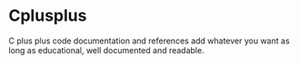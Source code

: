 # Cplusplus
C plus plus code documentation and references
add whatever you want as long as educational, well documented and readable. 
